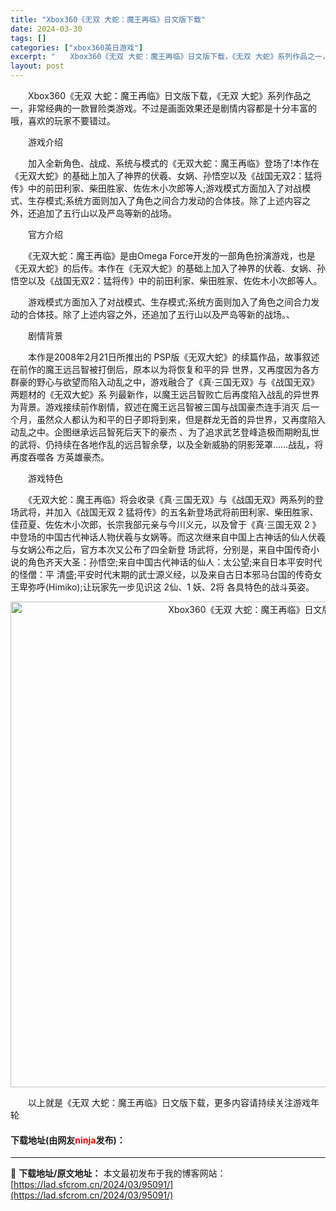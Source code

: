 ```yaml
---
title: "Xbox360《无双 大蛇：魔王再临》日文版下载"
date: 2024-03-30
tags: []
categories: ["xbox360英日游戏"]
excerpt: "　　Xbox360《无双 大蛇：魔王再临》日文版下载，《无双 大蛇》系列作品之一，非常经典的一款冒险类游戏。不过是画面效果还是剧情内容都是十分丰富的哦，喜欢的玩家不要错过。 　　游戏介绍 　　加入全新角色、战成、系统与模式的《无双大蛇：魔王再临》登场了!本作在《无双大蛇》的基础上加入了神界的伏羲、女&hellip;"
layout: post
---
```


 <p>　　Xbox360《无双 大蛇：魔王再临》日文版下载，《无双 大蛇》系列作品之一，非常经典的一款冒险类游戏。不过是画面效果还是剧情内容都是十分丰富的哦，喜欢的玩家不要错过。</p> <p>　　游戏介绍</p> <p>　　加入全新角色、战成、系统与模式的《无双大蛇：魔王再临》登场了!本作在《无双大蛇》的基础上加入了神界的伏羲、女娲、孙悟空以及《战国无双2：猛将传》中的前田利家、柴田胜家、佐佐木小次郎等人;游戏模式方面加入了对战模式、生存模式;系统方面则加入了角色之间合力发动的合体技。除了上述内容之外，还追加了五行山以及严岛等新的战场。</p> <p>　　官方介绍</p> <p>　　《无双大蛇：魔王再临》是由Omega Force开发的一部角色扮演游戏，也是《无双大蛇》的后传。本作在《无双大蛇》的基础上加入了神界的伏羲、女娲、孙悟空以及《战国无双2：猛将传》中的前田利家、柴田胜家、佐佐木小次郎等人。</p> <p>　　游戏模式方面加入了对战模式、生存模式;系统方面则加入了角色之间合力发动的合体技。除了上述内容之外，还追加了五行山以及严岛等新的战场。、</p> <p>　　剧情背景</p> <p>　　本作是2008年2月21日所推出的 PSP版《无双大蛇》的续篇作品，故事叙述在前作的魔王远吕智被打倒后，原本以为将恢复和平的异 世界，又再度因为各方群豪的野心与欲望而陷入动乱之中，游戏融合了《真&middot;三国无双》与《战国无双》两题材的《无双大蛇》系 列最新作，以魔王远吕智败亡后再度陷入战乱的异世界为背景。游戏接续前作剧情，叙述在魔王远吕智被三国与战国豪杰连手消灭 后一个月，虽然众人都认为和平的日子即将到来，但是群龙无首的异世界，又再度陷入动乱之中。企图继承远吕智死后天下的豪杰 、为了追求武艺登峰造极而期盼乱世的武将、仍持续在各地作乱的远吕智余孽，以及全新威胁的阴影笼罩&hellip;&hellip;战乱，将再度吞噬各 方英雄豪杰。</p> <p>　　游戏特色</p> <p>　　《无双大蛇：魔王再临》将会收录《真&middot;三国无双》与《战国无双》两系列的登场武将，并加入《战国无双 2 猛将传》的五名新登场武将前田利家、柴田胜家、佳菈夏、佐佐木小次郎，长宗我部元亲与今川义元，以及曾于《真&middot;三国无双 2 》中登场的中国古代神话人物伏羲与女娲等。而这次继来自中国上古神话的仙人伏羲与女娲公布之后，官方本次又公布了四全新登 场武将，分别是，来自中国传奇小说的角色齐天大圣：孙悟空;来自中国古代神话的仙人：太公望;来自日本平安时代的怪僧：平 清盛;平安时代末期的武士源义经，以及来自古日本邪马台国的传奇女王卑弥呼(Himiko);让玩家先一步见识这 2仙、1 妖、2将 各具特色的战斗英姿。</p> <p align="center"><img align="" border="0" src="https://lad.sfcrom.cn/wp-content/uploads/2024/03/20240330_6607d36b39be6.jpg" width="777" alt="Xbox360《无双 大蛇：魔王再临》日文版下载" /></p> <p>　　以上就是《无双 大蛇：魔王再临》日文版下载，更多内容请持续关注游戏年轮</p> <p><h4>下载地址(由网友<font color="red">ninja</font>发布)：</h4></p> 

---
📖 **下载地址/原文地址：** 本文最初发布于我的博客网站：[https://lad.sfcrom.cn/2024/03/95091/](https://lad.sfcrom.cn/2024/03/95091/)
